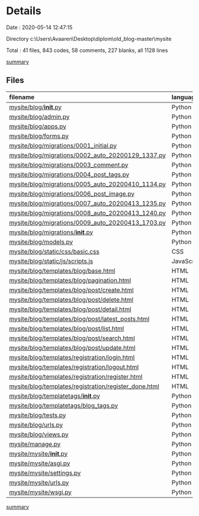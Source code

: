 # Details

Date : 2020-05-14 12:47:15

Directory c:\Users\Avaaren\Desktop\diplom\old_blog-master\mysite

Total : 41 files,  843 codes, 58 comments, 227 blanks, all 1128 lines

[summary](results.md)

## Files
| filename | language | code | comment | blank | total |
| :--- | :--- | ---: | ---: | ---: | ---: |
| [mysite/blog/__init__.py](/mysite/blog/__init__.py) | Python | 0 | 0 | 1 | 1 |
| [mysite/blog/admin.py](/mysite/blog/admin.py) | Python | 16 | 1 | 6 | 23 |
| [mysite/blog/apps.py](/mysite/blog/apps.py) | Python | 3 | 0 | 3 | 6 |
| [mysite/blog/forms.py](/mysite/blog/forms.py) | Python | 44 | 0 | 8 | 52 |
| [mysite/blog/migrations/0001_initial.py](/mysite/blog/migrations/0001_initial.py) | Python | 28 | 1 | 7 | 36 |
| [mysite/blog/migrations/0002_auto_20200129_1337.py](/mysite/blog/migrations/0002_auto_20200129_1337.py) | Python | 12 | 1 | 6 | 19 |
| [mysite/blog/migrations/0003_comment.py](/mysite/blog/migrations/0003_comment.py) | Python | 24 | 1 | 6 | 31 |
| [mysite/blog/migrations/0004_post_tags.py](/mysite/blog/migrations/0004_post_tags.py) | Python | 14 | 1 | 6 | 21 |
| [mysite/blog/migrations/0005_auto_20200410_1134.py](/mysite/blog/migrations/0005_auto_20200410_1134.py) | Python | 12 | 1 | 6 | 19 |
| [mysite/blog/migrations/0006_post_image.py](/mysite/blog/migrations/0006_post_image.py) | Python | 12 | 1 | 6 | 19 |
| [mysite/blog/migrations/0007_auto_20200413_1235.py](/mysite/blog/migrations/0007_auto_20200413_1235.py) | Python | 12 | 1 | 6 | 19 |
| [mysite/blog/migrations/0008_auto_20200413_1240.py](/mysite/blog/migrations/0008_auto_20200413_1240.py) | Python | 12 | 1 | 6 | 19 |
| [mysite/blog/migrations/0009_auto_20200413_1703.py](/mysite/blog/migrations/0009_auto_20200413_1703.py) | Python | 12 | 1 | 6 | 19 |
| [mysite/blog/migrations/__init__.py](/mysite/blog/migrations/__init__.py) | Python | 0 | 0 | 1 | 1 |
| [mysite/blog/models.py](/mysite/blog/models.py) | Python | 45 | 0 | 14 | 59 |
| [mysite/blog/static/css/basic.css](/mysite/blog/static/css/basic.css) | CSS | 32 | 0 | 9 | 41 |
| [mysite/blog/static/js/scripts.js](/mysite/blog/static/js/scripts.js) | JavaScript | 25 | 2 | 4 | 31 |
| [mysite/blog/templates/blog/base.html](/mysite/blog/templates/blog/base.html) | HTML | 48 | 0 | 2 | 50 |
| [mysite/blog/templates/blog/pagination.html](/mysite/blog/templates/blog/pagination.html) | HTML | 11 | 0 | 1 | 12 |
| [mysite/blog/templates/blog/post/create.html](/mysite/blog/templates/blog/post/create.html) | HTML | 11 | 0 | 2 | 13 |
| [mysite/blog/templates/blog/post/delete.html](/mysite/blog/templates/blog/post/delete.html) | HTML | 13 | 0 | 2 | 15 |
| [mysite/blog/templates/blog/post/detail.html](/mysite/blog/templates/blog/post/detail.html) | HTML | 53 | 0 | 8 | 61 |
| [mysite/blog/templates/blog/post/latest_posts.html](/mysite/blog/templates/blog/post/latest_posts.html) | HTML | 7 | 0 | 0 | 7 |
| [mysite/blog/templates/blog/post/list.html](/mysite/blog/templates/blog/post/list.html) | HTML | 39 | 0 | 8 | 47 |
| [mysite/blog/templates/blog/post/search.html](/mysite/blog/templates/blog/post/search.html) | HTML | 25 | 0 | 0 | 25 |
| [mysite/blog/templates/blog/post/update.html](/mysite/blog/templates/blog/post/update.html) | HTML | 11 | 0 | 2 | 13 |
| [mysite/blog/templates/registration/login.html](/mysite/blog/templates/registration/login.html) | HTML | 16 | 0 | 2 | 18 |
| [mysite/blog/templates/registration/logout.html](/mysite/blog/templates/registration/logout.html) | HTML | 5 | 0 | 2 | 7 |
| [mysite/blog/templates/registration/register.html](/mysite/blog/templates/registration/register.html) | HTML | 10 | 0 | 3 | 13 |
| [mysite/blog/templates/registration/register_done.html](/mysite/blog/templates/registration/register_done.html) | HTML | 5 | 0 | 1 | 6 |
| [mysite/blog/templatetags/__init__.py](/mysite/blog/templatetags/__init__.py) | Python | 0 | 0 | 1 | 1 |
| [mysite/blog/templatetags/blog_tags.py](/mysite/blog/templatetags/blog_tags.py) | Python | 14 | 0 | 5 | 19 |
| [mysite/blog/tests.py](/mysite/blog/tests.py) | Python | 1 | 1 | 2 | 4 |
| [mysite/blog/urls.py](/mysite/blog/urls.py) | Python | 17 | 1 | 2 | 20 |
| [mysite/blog/views.py](/mysite/blog/views.py) | Python | 149 | 1 | 31 | 181 |
| [mysite/manage.py](/mysite/manage.py) | Python | 15 | 2 | 5 | 22 |
| [mysite/mysite/__init__.py](/mysite/mysite/__init__.py) | Python | 0 | 0 | 1 | 1 |
| [mysite/mysite/asgi.py](/mysite/mysite/asgi.py) | Python | 4 | 8 | 5 | 17 |
| [mysite/mysite/settings.py](/mysite/mysite/settings.py) | Python | 72 | 25 | 32 | 129 |
| [mysite/mysite/urls.py](/mysite/mysite/urls.py) | Python | 10 | 0 | 4 | 14 |
| [mysite/mysite/wsgi.py](/mysite/mysite/wsgi.py) | Python | 4 | 8 | 5 | 17 |

[summary](results.md)